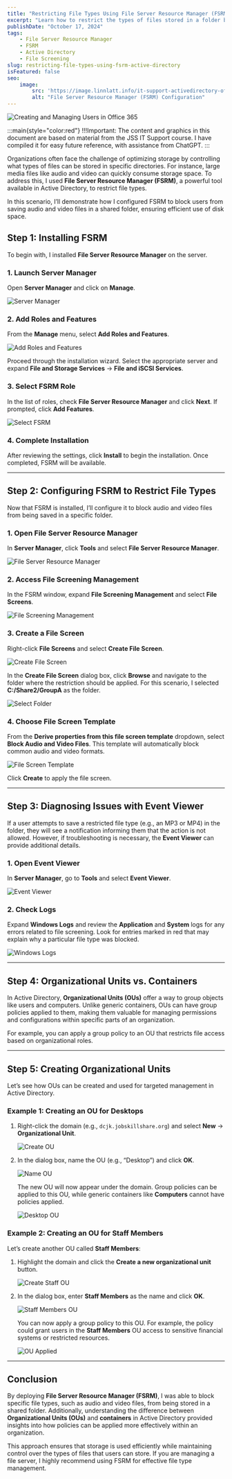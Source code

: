 ```yaml
---
title: "Restricting File Types Using File Server Resource Manager (FSRM) in Active Directory"
excerpt: "Learn how to restrict the types of files stored in a folder by deploying File Server Resource Manager (FSRM) in Active Directory, blocking audio and video files to save storage space."
publishDate: "October 17, 2024"
tags:
    - File Server Resource Manager
    - FSRM
    - Active Directory
    - File Screening
slug: restricting-file-types-using-fsrm-active-directory
isFeatured: false
seo:
    image:
        src: 'https://image.linnlatt.info/it-support-activedirectory-office365-techskill.jpg'
        alt: "File Server Resource Manager (FSRM) Configuration"
---
```


![Creating and Managing Users in Office 365](https://cdn-dynmedia-1.microsoft.com/is/image/microsoftcorp/RF-Microsoft-M365-Sizzle_tbmnl_en-us?scl=1 "Hero Image")

:::main{style="color:red"}
!!!Important: The content and graphics in this document are based on material from the JSS IT Support course. I have compiled it for easy future reference, with assistance from ChatGPT.
:::

Organizations often face the challenge of optimizing storage by controlling what types of files can be stored in specific directories. For instance, large media files like audio and video can quickly consume storage space. To address this, I used **File Server Resource Manager (FSRM)**, a powerful tool available in Active Directory, to restrict file types.

In this scenario, I’ll demonstrate how I configured FSRM to block users from saving audio and video files in a shared folder, ensuring efficient use of disk space.



## Step 1: Installing FSRM

To begin with, I installed **File Server Resource Manager** on the server.

### 1. Launch Server Manager  
   Open **Server Manager** and click on **Manage**.

   ![Server Manager](https://www.jobskillshare.org/wp-content/uploads/2022/01/word-image-136.png)

### 2. Add Roles and Features  
   From the **Manage** menu, select **Add Roles and Features**.

   ![Add Roles and Features](https://www.jobskillshare.org/wp-content/uploads/2022/01/word-image-137.png)

   Proceed through the installation wizard. Select the appropriate server and expand **File and Storage Services** → **File and iSCSI Services**.

### 3. Select FSRM Role  
   In the list of roles, check **File Server Resource Manager** and click **Next**. If prompted, click **Add Features**.

   ![Select FSRM](https://www.jobskillshare.org/wp-content/uploads/2022/01/word-image-143.png)

### 4. Complete Installation  
   After reviewing the settings, click **Install** to begin the installation. Once completed, FSRM will be available.

---

## Step 2: Configuring FSRM to Restrict File Types

Now that FSRM is installed, I’ll configure it to block audio and video files from being saved in a specific folder.

### 1. Open File Server Resource Manager  
   In **Server Manager**, click **Tools** and select **File Server Resource Manager**.

   ![File Server Resource Manager](https://www.jobskillshare.org/wp-content/uploads/2022/01/word-image-148.png)

### 2. Access File Screening Management  
   In the FSRM window, expand **File Screening Management** and select **File Screens**.

   ![File Screening Management](https://www.jobskillshare.org/wp-content/uploads/2022/01/word-image-149.png)

### 3. Create a File Screen  
   Right-click **File Screens** and select **Create File Screen**.

   ![Create File Screen](https://www.jobskillshare.org/wp-content/uploads/2022/01/word-image-152.png)

   In the **Create File Screen** dialog box, click **Browse** and navigate to the folder where the restriction should be applied. For this scenario, I selected **C:/Share2/GroupA** as the folder.

   ![Select Folder](https://www.jobskillshare.org/wp-content/uploads/2022/01/word-image-153.png)

### 4. Choose File Screen Template  
   From the **Derive properties from this file screen template** dropdown, select **Block Audio and Video Files**. This template will automatically block common audio and video formats.

   ![File Screen Template](https://www.jobskillshare.org/wp-content/uploads/2022/01/word-image-154.png)

   Click **Create** to apply the file screen.

---

## Step 3: Diagnosing Issues with Event Viewer

If a user attempts to save a restricted file type (e.g., an MP3 or MP4) in the folder, they will see a notification informing them that the action is not allowed. However, if troubleshooting is necessary, the **Event Viewer** can provide additional details.

### 1. Open Event Viewer  
   In **Server Manager**, go to **Tools** and select **Event Viewer**.

   ![Event Viewer](https://www.jobskillshare.org/wp-content/uploads/2022/01/word-image-157.png)

### 2. Check Logs  
   Expand **Windows Logs** and review the **Application** and **System** logs for any errors related to file screening. Look for entries marked in red that may explain why a particular file type was blocked.

   ![Windows Logs](https://www.jobskillshare.org/wp-content/uploads/2022/01/word-image-158.png)

---

## Step 4: Organizational Units vs. Containers

In Active Directory, **Organizational Units (OUs)** offer a way to group objects like users and computers. Unlike generic containers, OUs can have group policies applied to them, making them valuable for managing permissions and configurations within specific parts of an organization.

For example, you can apply a group policy to an OU that restricts file access based on organizational roles.

---

## Step 5: Creating Organizational Units

Let’s see how OUs can be created and used for targeted management in Active Directory.

### Example 1: Creating an OU for Desktops

1. Right-click the domain (e.g., `dcjk.jobskillshare.org`) and select **New** → **Organizational Unit**.

   ![Create OU](https://www.jobskillshare.org/wp-content/uploads/2022/01/word-image-160.png)

2. In the dialog box, name the OU (e.g., “Desktop”) and click **OK**.

   ![Name OU](https://www.jobskillshare.org/wp-content/uploads/2022/01/word-image-161.png)

   The new OU will now appear under the domain. Group policies can be applied to this OU, while generic containers like **Computers** cannot have policies applied.

   ![Desktop OU](https://www.jobskillshare.org/wp-content/uploads/2022/01/word-image-162.png)

### Example 2: Creating an OU for Staff Members

Let’s create another OU called **Staff Members**:

1. Highlight the domain and click the **Create a new organizational unit** button.

   ![Create Staff OU](https://www.jobskillshare.org/wp-content/uploads/2022/01/word-image-163.png)

2. In the dialog box, enter **Staff Members** as the name and click **OK**.

   ![Staff Members OU](https://www.jobskillshare.org/wp-content/uploads/2022/01/word-image-164.png)

   You can now apply a group policy to this OU. For example, the policy could grant users in the **Staff Members** OU access to sensitive financial systems or restricted resources.

   ![OU Applied](https://www.jobskillshare.org/wp-content/uploads/2022/01/word-image-165.png)

---

## Conclusion

By deploying **File Server Resource Manager (FSRM)**, I was able to block specific file types, such as audio and video files, from being stored in a shared folder. Additionally, understanding the difference between **Organizational Units (OUs)** and **containers** in Active Directory provided insights into how policies can be applied more effectively within an organization.

This approach ensures that storage is used efficiently while maintaining control over the types of files that users can store. If you are managing a file server, I highly recommend using FSRM for effective file type management.

